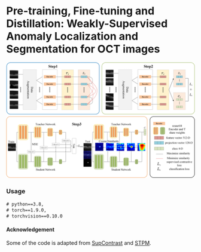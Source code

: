 # Pre-training, Fine-tuning and Distillation: Weakly-Supervised Anomaly Localization and Segmentation for OCT images

![plot](./Readme/pipline.jpg)

### Usage
~~~
# python==3.8, 
# torch==1.9.0, 
# torchvision==0.10.0
~~~

#### Acknowledgement
Some of the code is adapted from [SupContrast](https://github.com/HobbitLong/SupContrast) and [STPM](https://github.com/hcw-00/STPM_anomaly_detection). 
